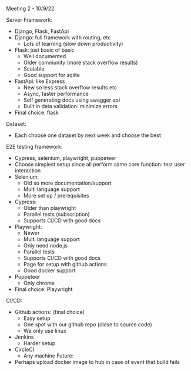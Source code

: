 Meeting 2 - 10/9/22


Server Framework:
- Django, Flask, FastApi
- Django: full framework with routing, etc
   - Lots of learning (slow down productivity)
- Flask: just basic of basic
   - Well documented
   - Older community (more stack overflow results)
   - Scalable
   - Good support for sqlite
- FastApi: like Express
   - New so less stack overflow results etc
   - Async, faster performance
   - Self generating docs using swagger api
   - Built in data validation: minimize errors
- Final choice: flask


Dataset:
- Each choose one dataset by next week and choose the best


E2E testing framework:
- Cypress, selenium, playwright, puppeteer
- Choose simplest setup since all perform same core function: test user interaction
- Selenium:
   - Old so more documentation/support
   - Multi language support
   - More set up / prerequisites
- Cypress:
   - Older than playwright
   - Parallel tests (subscription)
   - Supports CI/CD with good docs
- Playwright:
   - Newer
   - Multi language support
   - Only need node.js
   - Parallel tests
   - Supports CI/CD with good docs
   - Page for setup with github actions
   - Good docker support
- Puppeteer
   - Only chrome
- Final choice: Playwright


CI/CD:
- Github actions: (final choice)
   - Easy setup
   - One spot with our github repo (close to source code)
   - We only use linux
- Jenkins
   - Harder setup
- CircleCI
   - Any machine
Future:
- Perhaps upload docker image to hub in case of event that build fails
